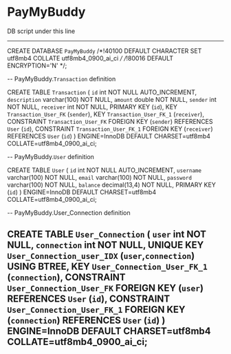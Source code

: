 # PayMyBuddy

DB script under this line

--------------------------------------------------------------------------------------------------------------------------------
CREATE DATABASE `PayMyBuddy` /*!40100 DEFAULT CHARACTER SET utf8mb4 COLLATE utf8mb4_0900_ai_ci */ /*!80016 DEFAULT ENCRYPTION='N' */;

-- PayMyBuddy.`Transaction` definition

CREATE TABLE `Transaction` (
  `id` int NOT NULL AUTO_INCREMENT,
  `description` varchar(100) NOT NULL,
  `amount` double NOT NULL,
  `sender` int NOT NULL,
  `receiver` int NOT NULL,
  PRIMARY KEY (`id`),
  KEY `Transaction_User_FK` (`sender`),
  KEY `Transaction_User_FK_1` (`receiver`),
  CONSTRAINT `Transaction_User_FK` FOREIGN KEY (`sender`) REFERENCES `User` (`id`),
  CONSTRAINT `Transaction_User_FK_1` FOREIGN KEY (`receiver`) REFERENCES `User` (`id`)
) ENGINE=InnoDB DEFAULT CHARSET=utf8mb4 COLLATE=utf8mb4_0900_ai_ci;

-- PayMyBuddy.`User` definition

CREATE TABLE `User` (
  `id` int NOT NULL AUTO_INCREMENT,
  `username` varchar(100) NOT NULL,
  `email` varchar(100) NOT NULL,
  `password` varchar(100) NOT NULL,
  `balance` decimal(13,4) NOT NULL,
  PRIMARY KEY (`id`)
) ENGINE=InnoDB DEFAULT CHARSET=utf8mb4 COLLATE=utf8mb4_0900_ai_ci;

-- PayMyBuddy.User_Connection definition

CREATE TABLE `User_Connection` (
  `user` int NOT NULL,
  `connection` int NOT NULL,
  UNIQUE KEY `User_Connection_user_IDX` (`user`,`connection`) USING BTREE,
  KEY `User_Connection_User_FK_1` (`connection`),
  CONSTRAINT `User_Connection_User_FK` FOREIGN KEY (`user`) REFERENCES `User` (`id`),
  CONSTRAINT `User_Connection_User_FK_1` FOREIGN KEY (`connection`) REFERENCES `User` (`id`)
) ENGINE=InnoDB DEFAULT CHARSET=utf8mb4 COLLATE=utf8mb4_0900_ai_ci;
-------------------------------------------------------------------------------------------------------------------------------
